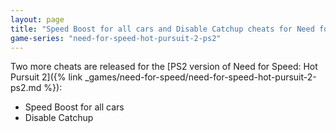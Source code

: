 ```yaml
---
layout: page
title: "Speed Boost for all cars and Disable Catchup cheats for Need for Speed: Hot Pursuit 2 (PS2)"
game-series: "need-for-speed-hot-pursuit-2-ps2"
---
```


Two more cheats are released for the [PS2 version of Need for Speed: Hot Pursuit 2]({% link _games/need-for-speed/need-for-speed-hot-pursuit-2-ps2.md %}):
* Speed Boost for all cars
* Disable Catchup

